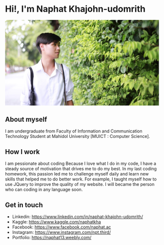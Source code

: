 # Hi!, I'm Naphat Khajohn-udomrith
![Test Image_wall](Source/Wallpaper2.jpg)
## About myself
I am undergraduate from Faculty of Information and Communication Technology Student at Mahidol University [MUICT : Computer Science]. 
## How I work
I am pessionate about coding Because I love what I do in my code, I have a steady source of motivation that drives me to do my best. In my last coding homework, this passion led me to challenge myself daily and learn new skills that helped me to do better work. For example, I taught myself how to use JQuery to improve the quality of my website. I will became the person who can coding in any language soon.
## Get in touch
* Linkedin: https://www.linkedin.com/in/naphat-khajohn-udomrith/
* Kaggle: https://www.kaggle.com/naphatkha
* Facebook: https://www.facebook.com/naphat.ac
* Instagram: https://www.instagram.com/npt.third/
* Portfolio: https://naphat13.weebly.com/

